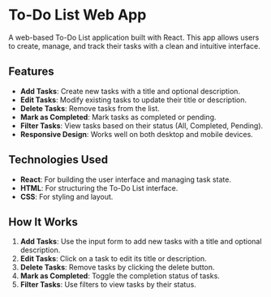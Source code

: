 # To-Do List Web App

A web-based To-Do List application built with React. This app allows users to create, manage, and track their tasks with a clean and intuitive interface.

## Features

- **Add Tasks**: Create new tasks with a title and optional description.
- **Edit Tasks**: Modify existing tasks to update their title or description.
- **Delete Tasks**: Remove tasks from the list.
- **Mark as Completed**: Mark tasks as completed or pending.
- **Filter Tasks**: View tasks based on their status (All, Completed, Pending).
- **Responsive Design**: Works well on both desktop and mobile devices.

## Technologies Used

- **React**: For building the user interface and managing task state.
- **HTML**: For structuring the To-Do List interface.
- **CSS**: For styling and layout.

## How It Works

1. **Add Tasks**: Use the input form to add new tasks with a title and optional description.
2. **Edit Tasks**: Click on a task to edit its title or description.
3. **Delete Tasks**: Remove tasks by clicking the delete button.
4. **Mark as Completed**: Toggle the completion status of tasks.
5. **Filter Tasks**: Use filters to view tasks by their status.
